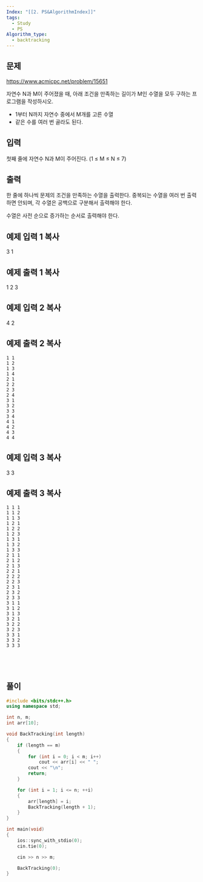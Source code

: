 ```yaml
---
Index: "[[2. PS&AlgorithmIndex]]"
tags:
  - Study
  - PS
Algorithm_type:
  - backtracking
---
```


## 문제
https://www.acmicpc.net/problem/15651

자연수 N과 M이 주어졌을 때, 아래 조건을 만족하는 길이가 M인 수열을 모두 구하는 프로그램을 작성하시오.

- 1부터 N까지 자연수 중에서 M개를 고른 수열
- 같은 수를 여러 번 골라도 된다.

## 입력

첫째 줄에 자연수 N과 M이 주어진다. (1 ≤ M ≤ N ≤ 7)

## 출력

한 줄에 하나씩 문제의 조건을 만족하는 수열을 출력한다. 중복되는 수열을 여러 번 출력하면 안되며, 각 수열은 공백으로 구분해서 출력해야 한다.

수열은 사전 순으로 증가하는 순서로 출력해야 한다.

## 예제 입력 1 복사

3 1

## 예제 출력 1 복사

1
2
3

## 예제 입력 2 복사

4 2

## 예제 출력 2 복사
```
1 1
1 2
1 3
1 4
2 1
2 2
2 3
2 4
3 1
3 2
3 3
3 4
4 1
4 2
4 3
4 4
```

## 예제 입력 3 복사

3 3

## 예제 출력 3 복사
```
1 1 1
1 1 2
1 1 3
1 2 1
1 2 2
1 2 3
1 3 1
1 3 2
1 3 3
2 1 1
2 1 2
2 1 3
2 2 1
2 2 2
2 2 3
2 3 1
2 3 2
2 3 3
3 1 1
3 1 2
3 1 3
3 2 1
3 2 2
3 2 3
3 3 1
3 3 2
3 3 3
```
   
---
## 풀이
```cpp
#include <bits/stdc++.h>
using namespace std;

int n, m;
int arr[10];

void BackTracking(int length)
{
    if (length == m)
    {
        for (int i = 0; i < m; i++)
            cout << arr[i] << " ";
        cout << "\n";
        return;
    }

    for (int i = 1; i <= n; ++i)
    {
        arr[length] = i;
        BackTracking(length + 1);
    }
}

int main(void) 
{
    ios::sync_with_stdio(0);
    cin.tie(0);

    cin >> n >> m;

    BackTracking(0);
}
```